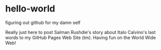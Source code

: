 # hello-world
figuring out github for my damn self

Really just here to post Salman Rushdie's story about Italo Calvino's last words to my GitHub Pages Web Site (tm).
Having fun on the World Wide Web!
